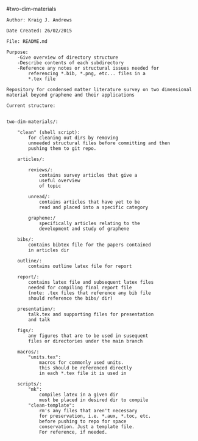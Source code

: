 #two-dim-materials


	Author: Kraig J. Andrews
	
	Date Created: 26/02/2015
	
	File: README.md

	Purpose: 
		-Give overview of directory structure
		-Describe contents of each subdirectory 
		-Reference any notes or structural issues needed for 
			referencing *.bib, *.png, etc... files in a 
			*.tex file
	
	Repository for condensed matter literature survey on two dimensional
	material beyond graphene and their applications

	Current structure:


	two-dim-materials/:
		
		"clean" (shell script): 
			for cleaning out dirs by removing
			unneeded structural files before committing and then
			pushing them to git repo. 

  		articles/:

			reviews/:
				contains survey articles that give a 
				useful overview 
				of topic

			unread/:
				contains articles that have yet to be 
				read and placed into a specific category

			graphene:/
				specifically articles relating to the 
				development and study of graphene

		bibs/:
			contains bibtex file for the papers contained 
			in articles dir
	
		outline/:
			contains outline latex file for report

		report/:
			contains latex file and subsequent latex files 
			needed for compiling final report file 
			(note: .tex files that reference any bib file 
			should reference the bibs/ dir)

		presentation/:
			talk.tex and supporting files for presentation 
			and talk 

		figs/:
			any figures that are to be used in susequent 
			files or directories under the main branch

		macros/:
			"units.tex":
				macros for commonly used units. 
				this should be referenced directly
				in each *.tex file it is used in

		scripts/:
			"mk":
				compiles latex in a given dir
				must be placed in desired dir to compile
			"clean-template":
				rm's any files that aren't necessary
				for preservation, i.e. *.aux, *.toc, etc.
				before pushing to repo for space
				conservation. Just a template file. 
				For reference, if needed.
